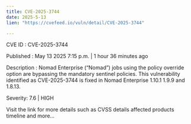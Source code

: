 ```yaml
---
title: CVE-2025-3744
date: 2025-5-13
lien: "https://cvefeed.io/vuln/detail/CVE-2025-3744"

---
```


CVE ID : CVE-2025-3744

Published :  May 13
2025
7:15 p.m. | 1 hour
36 minutes ago

Description : Nomad Enterprise (“Nomad”) jobs using the policy override option are bypassing the mandatory sentinel policies. This vulnerability
identified as CVE-2025-3744
is fixed in Nomad Enterprise 1.10.1
1.9.9
and 1.8.13.

Severity: 7.6 | HIGH

Visit the link for more details
such as CVSS details
affected products
timeline
and more...
